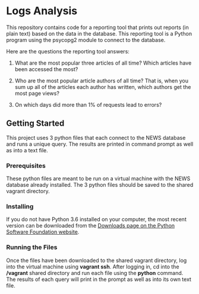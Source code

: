# Logs Analysis

This repository contains code for a reporting tool that prints out reports (in plain text) based on the data in the database. This reporting tool is a Python program using the psycopg2 module to connect to the database.

Here are the questions the reporting tool answers:

1. What are the most popular three articles of all time? Which articles have been accessed the most?

2. Who are the most popular article authors of all time? That is, when you sum up all of the articles each author has written, which authors get the most page views?

3. On which days did more than 1% of requests lead to errors?

## Getting Started

This project uses 3 python files that each connect to the NEWS database and runs a unique query.  The results are printed in command prompt as well as into a text file.

### Prerequisites

These python files are meant to be run on a virtual machine with the NEWS database already installed.  The 3 python files should be saved to the shared vagrant directory.

### Installing

If you do not have Python 3.6 installed on your computer, the most recent version can be downloaded from the [Downloads page on the Python Software Foundation website](https://www.python.org/downloads/).

### Running the Files

Once the files have been downloaded to the shared vagrant directory, log into the virtual machine using **vagrant ssh**.  After logging in, cd into the **/vagrant** shared directory and run each file using the **python** command.  The results of each query will print in the prompt as well as into its own text file.
